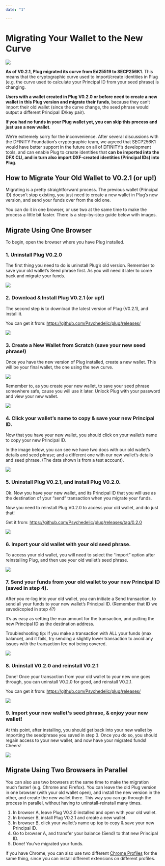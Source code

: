 ```yaml
---
date: "1"

---
```

# Migrating Your Wallet to the New Curve

![](imgs/migrate.png)

**As of V0.2.1, Plug migrated its curve from Ed25519 to SECP256K1**. This means that the cryptographic curve used to import/create identities in Plug (e.g. the curve used to calculate your Principal ID from your seed phrase) is changing.

**Users with a wallet created in Plug V0.2.0 or before need to create a new wallet in this Plug version and migrate their funds**, because they can’t import their old wallet (since the curve change, the seed phrase would output a different Principal ID/key pair).

**If you had no funds in your Plug wallet yet, you can skip this process and just use a new wallet.**

We’re extremely sorry for the inconvenience. After several discussions with the DFINITY Foundation’s cryptographic team, we agreed that SECP256K1 would have better support in the future on all of DFINITY’s development tools, and can enable Plug to create identities that **can be imported into the DFX CLI, and in turn also import DXF-created identities (Principal IDs) into Plug**.

## How to Migrate Your Old Wallet to V0.2.1 (or up!)

Migrating is a pretty straightforward process. The previous wallet (Principal ID) doesn’t stop existing, you just need to create a new wallet in Plug’s new version, and send your funds over from the old one.

You can do it in one browser, or use two at the same time to make the process a little bit faster. There is a step-by-step guide below with images.

## Migrate Using One Browser

To begin, open the browser where you have Plug installed.

### 1. Uninstall Plug V0.2.0
The first thing you need to do is uninstall Plug’s old version. Remember to save your old wallet’s Seed phrase first. As you will need it later to come back and migrate your funds.

![](imgs/st1.png)

### 2. Download & Install Plug V0.2.1 (or up!)
The second step is to download the latest version of Plug (V0.2.1), and install it.

You can get it from: https://github.com/Psychedelic/plug/releases/

![](imgs/st2.png)

### 3. Create a New Wallet from Scratch (save your new seed phrase!)

Once you have the new version of Plug installed, create a new wallet. This will be your final wallet, the one using the new curve. 

![](imgs/st3.png)

Remember to, as you create your new wallet, to save your seed phrase somewhere safe, cause you will use it later. Unlock Plug with your password and view your new wallet.

![](imgs/st4.png)

### 4. Click your wallet’s name to copy & save your new Principal ID.

Now that you have your new wallet, you should click on your wallet’s name to copy your new Principal ID.

In the image below, you can see we have two docs with our old wallet’s details and seed phrase; and a different one with our new wallet’s details and seed phrase. (The data shown is from a test account).

![](imgs/st5.png)

### 5. Uninstall Plug V0.2.1, and install Plug V0.2.0.

Ok. Now you have your new wallet, and its Principal ID that you will use as the destination of your “send” transaction when you migrate your funds.

Now you need to reinstall Plug V0.2.0 to access your old wallet, and do just that!

Get it from: https://github.com/Psychedelic/plug/releases/tag/0.2.0

![](imgs/st6.png)

### 6. Import your old wallet with your old seed phrase.

To access your old wallet, you will need to select the “import” option after reinstalling Plug, and then use your old wallet’s seed phrase.

![](imgs/st7.png)

### 7. Send your funds from your old wallet to your new Principal ID (saved in step 4).

After you re-log into your old wallet, you can initiate a Send transaction, to send all your funds to your new wallet’s Principal ID. (Remember that ID we saved/copied in step 4?)

It’s as easy as setting the max amount for the transaction, and putting the new Principal ID as the destination address.

Troubleshooting tip: If you make a transaction with ALL your funds (max balance), and it fails, try sending a slightly lower transaction to avoid any issues with the transaction fee not being covered.

![](imgs/st8.png)

### 8. Uninstall V0.2.0 and reinstall V0.2.1

Done! Once your transaction from your old wallet to your new one goes through, you can uninstall V0.2.0 for good, and reinstall V0.2.1.

You can get it from: https://github.com/Psychedelic/plug/releases/

![](imgs/st10.png)

### 9. Import your new wallet's seed phrase, & enjoy your new wallet!

At this point, after installing, you should get back into your new wallet by importing the seedphrase you saved in step 3. Once you do so, you should regain access to your new wallet, and now have your migrated funds! Cheers!

![](imgs/st9.png)

## Migrate Using Two Browsers in Parallel

You can also use two browsers at the same time to make the migration much faster! (e.g. Chrome and Firefox). You can leave the old Plug version in one browser (with your old wallet open), and install the new version in the other, and create the new wallet there. This way you can go through the process in parallel, without having to uninstall-reinstall many times.

1. In browser A, leave Plug V0.2.0 installed and open with your old wallet.
2. In browser B, install Plug V0.2.1 and create a new wallet.
3. In browser B, click your wallet’s name up top to copy & save your new Principal ID.
4. Go to browser A, and transfer your balance (Send) to that new Principal ID.
5. Done! You’ve migrated your funds.

If you have Chrome, you can also use two different [Chrome Profiles](https://support.google.com/chrome/answer/2364824?hl=en&co=GENIE.Platform%3DDesktop) for the same thing, since you can install different extensions on different profiles.
